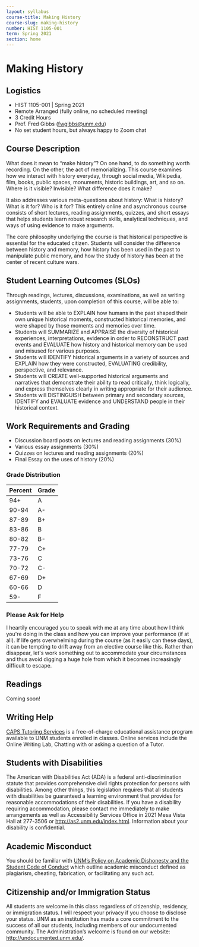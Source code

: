 ```yaml
---
layout: syllabus
course-title: Making History
course-slug: making-history
number: HIST 1105-001
term: Spring 2021
section: home
---
```


# Making History

## Logistics
- HIST 1105-001 | Spring 2021
- Remote Arranged (fully online, no scheduled meeting)
- 3 Credit Hours
- Prof. Fred Gibbs \([fwgibbs@unm.edu](mailto:fwgibbs@unm.edu)\)
- No set student hours, but always happy to Zoom chat

## Course Description
What does it mean to “make history”? On one hand, to do something worth recording. On the other, the act of memorializing. This course examines how we interact with history everyday, through social media, Wikipedia, film, books, public spaces, monuments, historic buildings, art, and so on. Where is it visible? Invisible? What difference does it make?

It also addresses various meta-questions about history: What is history? What is it for? Who is it for? This entirely online and asynchronous course consists of short lectures, reading assignments, quizzes, and short essays that helps students learn robust research skills, analytical techniques, and ways of using evidence to make arguments.

The core philosophy underlying the course is that historical perspective is essential for the educated citizen. Students will consider the difference between history and memory, how history has been used in the past to manipulate public memory, and how the study of history has been at the center of recent culture wars.


## Student Learning Outcomes (SLOs)
Through readings, lectures, discussions, examinations, as well as writing assignments, students, upon completion of this course, will be able to:

* Students will be able to EXPLAIN how humans in the past shaped their own unique historical moments, constructed historical memories, and were shaped by those moments and memories over time.
* Students will SUMMARIZE and APPRAISE the diversity of historical experiences, interpretations, evidence in order to RECONSTRUCT past events and EVALUATE how history and historical memory can be used and misused for various purposes.
* Students will IDENTIFY historical arguments in a variety of sources and EXPLAIN how they were constructed, EVALUATING credibility, perspective, and relevance.
* Students will CREATE well-supported historical arguments and narratives that demonstrate their ability to read critically, think logically, and express themselves clearly in writing appropriate for their audience.
* Students will DISTINGUISH between primary and secondary sources, IDENTIFY and EVALUATE evidence and UNDERSTAND people in their historical context.


## Work Requirements and Grading
- Discussion board posts on lectures and reading assignments (30%)
- Various essay assignments (30%)
- Quizzes on lectures and reading assignments (20%)
- Final Essay on the uses of history (20%)

### Grade Distribution

Percent | Grade
--- | ---
94+ | A
90-94 | A-
87-89 | B+
83-86 | B
80-82 | B-
77-79 | C+
73-76 | C
70-72 | C-
67-69 | D+
60-66 | D
59- | F


### Please Ask for Help
I heartily encouraged you to speak with me at any time about how I think you're doing in the class and how you can improve your performance (if at all). If life gets overwhelming during the course (as it easily can these days), it can be tempting to drift away from an elective course like this. Rather than disappear, let's work something out to accommodate your circumstances and thus avoid digging a huge hole from which it becomes increasingly difficult to escape.

## Readings
Coming soon!

## Writing Help
[CAPS Tutoring Services](http://caps.unm.edu/programs/online-tutoring/) is a free-of-charge educational assistance program available to UNM students enrolled in classes. Online services include the Online Writing Lab, Chatting with or asking a question of a Tutor.

## Students with Disabilities
The American with Disabilities Act (ADA) is a federal anti-discrimination statute that provides comprehensive civil rights protection for persons with disabilities. Among other things, this legislation requires that all students with disabilities be guaranteed a learning environment that provides for reasonable accommodations of their disabilities. If you have a disability requiring accommodation, please contact me immediately to make arrangements as well as Accessibility Services Office in 2021 Mesa Vista Hall at 277-3506 or http://as2.unm.edu/index.html. Information about your disability is confidential.

## Academic Misconduct
You should be familiar with [UNM’s Policy on Academic Dishonesty and the Student Code of Conduct](http://pathfinder.unm.edu/policies.htm#studentcode) which outline academic misconduct defined as plagiarism, cheating, fabrication, or facilitating any such act.

## Citizenship and/or Immigration Status
All students are welcome in this class regardless of citizenship, residency, or immigration status.  I will respect your privacy if you choose to disclose your status. UNM as an institution has made a core commitment to the success of all our students, including members of our undocumented community.  The Administration’s welcome is found on our website: http://undocumented.unm.edu/.
